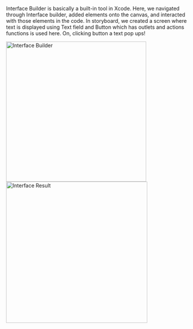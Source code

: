 Interface Builder is basically a built-in tool in Xcode. Here, we navigated through Interface builder, added elements onto the canvas, and interacted with those elements in the code.
In storyboard, we created a screen where text is displayed using Text field and Button which has outlets and actions functions is used here. On, clicking button a text pop ups!

<img width="383" alt="Interface Builder" src="https://user-images.githubusercontent.com/90863360/202088830-c401532c-82e0-492f-bd35-db7601cf917d.png">

<img width="386" alt="Interface Result" src="https://user-images.githubusercontent.com/90863360/202088859-9746803b-1017-4385-843d-b84d465e7e49.png">
